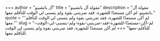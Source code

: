 +++
author = "آل باتشينو"
title = "مقولة آل باتشينو"
description = "مقولة آل باتشينو: لم أكن مستعدًا للشهرة، فقد ضربتني بقوة ولم يتسنى لي الوقت للتأقلم معها."
quote = '''لم أكن مستعدًا للشهرة، فقد ضربتني بقوة ولم يتسنى لي الوقت للتأقلم معها.''' 
slug = "لم-أكن-مستعدًا-للشهرة-فقد-ضربتني-بقوة-ولم-يتسنى-لي-الوقت-للتأقلم-معها"
+++
لم أكن مستعدًا للشهرة، فقد ضربتني بقوة ولم يتسنى لي الوقت للتأقلم معها.
